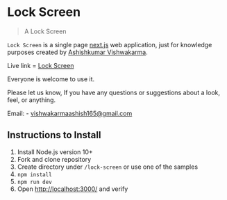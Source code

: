 # Lock Screen

> A Lock Screen

`Lock Screen` is a single page [next.js](https://nextjs.org/) web application, just for knowledge purposes created by [Ashishkumar Vishwakarma](https://github.com/vishwaashish). 

Live link =  [Lock Screen](https://lock-screen.vercel.app/)

Everyone is welcome to use it. 

Please let us know, If you have any questions or suggestions about a look, feel, or anything.

Email: - [vishwakarmaashish165@gmail.com](mailto:vishwakarmaashish165@gmail.com)

## Instructions to Install

1. Install Node.js version 10+
1. Fork and clone repository
1. Create directory under `/lock-screen` or use one of the samples
1. `npm install`
1. `npm run dev`
1. Open <http://localhost:3000/> and verify
